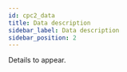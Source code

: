 ```yaml
---
id: cpc2_data
title: Data description
sidebar_label: Data description
sidebar_position: 2
---
```


Details to appear.
